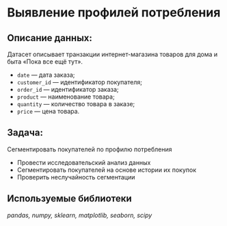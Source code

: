 # Выявление профилей потребления


## Описание данных:

Датасет описывает транзакции интернет-магазина товаров для дома и быта «Пока все ещё тут».

- `date` — дата заказа;
- `customer_id` — идентификатор покупателя;
- `order_id` — идентификатор заказа;
- `product` — наименование товара;
- `quantity` — количество товара в заказе;
- `price` — цена товара.

## Задача:

Сегментировать покупателей по профилю потребления

- Провести исследовательский анализ данных
- Сегментировать покупателей на основе истории их покупок
- Проверить неслучайность сегментации


## Используемые библиотеки
*pandas, numpy, sklearn, matplotlib, seaborn, scipy*
